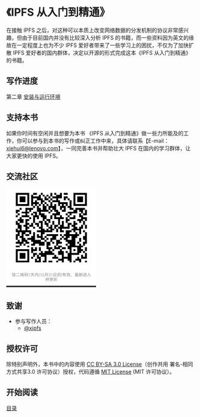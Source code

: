 《IPFS 从入门到精通》
===================


在接触 IPFS 之后，对这种可以本质上改变网络数据的分发机制的协议非常感兴趣，但由于目前国内并没有比较深入分析 IPFS 的书籍，而一些资料因为英文的缘故在一定程度上也为不少 IPFS 爱好者带来了一些学习上的困扰，不仅为了加快扩散 IPFS 爱好者的国内群体，决定以开源的形式完成这本《IPFS 从入门到精通》的书籍。


## 写作进度

第二章 [安装与运行环境](./ebook/02.0.md)

## 支持本书

如果你时间有空闲并且想要为本书 《IPFS 从入门到精通》做一些力所能及的工作，你可以参与到本书的写作或纠正工作中来，具体请联系【E-mail：xiehui6@lenovo.com】，一同完善本书并帮助壮大 IPFS 在国内的学习群体，让大家更快的使用 IPFS。

## 交流社区

![微信群](images/qr.png)

## 致谢

- 参与写作人员：
	- [@xipfs](https://github.com/xipfs)


## 授权许可

除特别声明外，本书中的内容使用 [CC BY-SA 3.0 License](http://creativecommons.org/licenses/by-sa/3.0/)（创作共用 署名-相同方式共享3.0 许可协议）授权，代码遵循 [MIT License](https://github.com/ipfs/go-ipfs/blob/master/LICENSE) (MIT 许可协议）。

## 开始阅读

[目录](ebook/SUMMARY.md) 
